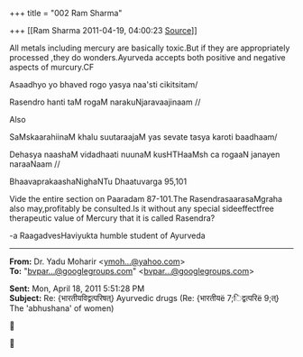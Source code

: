 +++
title = "002 Ram Sharma"

+++
[[Ram Sharma	2011-04-19, 04:00:23 [Source](https://groups.google.com/g/bvparishat/c/9wJtGHxLUVk)]]



All metals including mercury are basically toxic.But if they are appropriately processed ,they do wonders.Ayurveda accepts both positive and negative aspects of murcury.CF

Asaadhyo yo bhaved rogo yasya naa'sti cikitsitam/

Rasendro hanti taM rogaM narakuNjaravaajinaam //

 Also

 SaMskaarahiinaM khalu suutaraajaM yas sevate tasya karoti baadhaam/

 Dehasya naashaM vidadhaati nuunaM kusHTHaaMsh ca rogaaN janayen naraaNaam //


BhaavaprakaashaNighaNTu Dhaatuvarga 95,101

 Vide the entire section on Paaradam 87-101.The RasendrasaarasaMgraha also may,profitably be consulted.Is it without any special sideeffectfree therapeutic value of Mercury that it is called Rasendra?

 -a RaagadvesHaviyukta humble student of Ayurveda

  

------------------------------------------------------------------------

**From:** Dr. Yadu Moharir \<[ymoh...@yahoo.com]()\>  
**To:** "[bvpar...@googlegroups.com]()" \<[bvpar...@googlegroups.com]()\>  

**Sent:** Mon, April 18, 2011 5:51:28 PM  
**Subject:** Re: {भारतीयविद्वत्परिषत्} Ayurvedic drugs (Re: {भारतीयë 7;िद्वत्परिë 9;त्} The 'abhushana' of women)  





